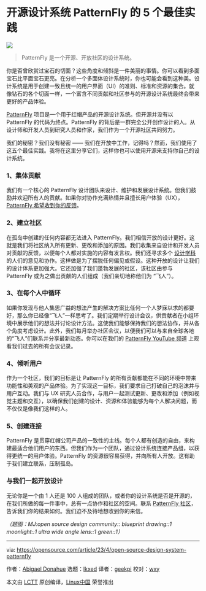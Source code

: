 [#]: subject: "5 best practices for PatternFly, an open source design system"
[#]: via: "https://opensource.com/article/23/4/open-source-design-system-patternfly"
[#]: author: "Abigael Donahue https://opensource.com/users/abigaeljamie"
[#]: collector: "lkxed"
[#]: translator: "geekpi"
[#]: reviewer: "wxy"
[#]: publisher: "wxy"
[#]: url: "https://linux.cn/article-15738-1.html"

开源设计系统 PatternFly 的 5 个最佳实践
======

![][0]

> PatternFly 是一个开源、开放社区的设计系统。

你是否曾欣赏过宝石的切面？这些角度和倾斜是一件美丽的事情。你可以看到多面宝石比平面宝石更亮。在分析一个多面体设计系统时，你也可能会看到这种美。设计系统是用于创建一致且统一的用户界面（UI）的准则、标准和资源的集合。就像钻石的各个切面一样，一个富含不同贡献和社区参与的开源设计系统最终会带来更好的产品体验。

[PatternFly][1] 项目是一个用于红帽产品的开源设计系统。但开源并没有以 PatternFly 的代码为终点。PatternFly 的背后是一群完全公开创作设计的人。从设计师和开发人员到研究人员和作家，我们作为一个开源社区共同努力。

我们的秘密？我们没有秘密 —— 我们在开放中工作，记得吗？然而，我们使用了这五个最佳实践。我将在这里分享它们，这样你也可以使用开源来支持你自己的设计系统。

### 1、集体贡献

我们有一个核心的 PatternFly 设计团队来设计、维护和发展设计系统。但我们鼓励并欢迎所有人的贡献。如果你对协作充满热情并且擅长用户体验（UX），[PatternFly 希望收到你的反馈][2]。

### 2、建立社区

在孤岛中创建的任何内容都无法进入 PatternFly。我们相信开放的设计更好。这就是我们将社区纳入所有更新、更改和添加的原因。我们收集来自设计和开发人员对贡献的反馈，以便每个人都对实施的内容有发言权。我们还寻求多个 [设计学科][3] 的人们的意见和协作。这样做是为了摆脱任何偏见或假设。这种开放的设计让我们的设计体系更加强大。它还加强了我们蓬勃发展的社区，该社区由参与 PatternFly 或为之做出贡献的人们组成（我们亲切地称他们为 “飞人”）。

### 3、在每个人中循环

如果你发现与他人集思广益的想法产生的解决方案比任何一个人梦寐以求的都要好，那么你已经像“飞人”一样思考了。我们定期举行设计会议，供贡献者在小组环境中展示他们的想法并讨论设计方法。这使我们能够保持我们的想法协作，并从各个角度考虑设计。此外，我们每月举办社区会议，以便我们可以与来自全球各地的“飞人”们联系并分享最新动态。你可以在我们的  [PatternFly YouTube 频道][4] 上观看我们过去的所有会议记录。

### 4、倾听用户

作为一个社区，我们的目标是让 PatternFly 的所有贡献都能在不同的环境中带来功能性和美观的产品体验。为了实现这一目标，我们要求自己打破自己的泡沫并与用户互动。我们与 UX 研究人员合作，与用户一起测试更新、更改和添加（例如视觉主题和交互），以确保我们创建的设计、资源和体验能够为每个人解决问题，而不仅仅是像我们这样的人。

### 5、创建连接

PatternFly 是贯穿红帽公司产品的一致性的主线。每个人都有创造的自由，来构建最适合他们用户的东西。但我们作为一个团队，通过设计系统连接产品组，以获得更统一的用户体验。PatternFly 的资源很容易获得，并向所有人开放。这有助于我们建立联系，压制孤岛。

### 与我们一起开放设计

无论你是一个由 1 人还是 100 人组成的团队，或者你的设计系统是否是开源的，在我们所做的每一件事中，总有一点协作和社区的空间。联系 [PatternFly 社区][5]，告诉我们你的结果如何。我们迫不及待地想收到你的来信。

*（题图：MJ:open source design community:: blueprint drawing::1 moonlight::1 ultra wide angle lens::1 green::1）*

--------------------------------------------------------------------------------

via: https://opensource.com/article/23/4/open-source-design-system-patternfly

作者：[Abigael Donahue][a]
选题：[lkxed][b]
译者：[geekpi](https://github.com/geekpi)
校对：[wxy](https://github.com/wxy)

本文由 [LCTT](https://github.com/LCTT/TranslateProject) 原创编译，[Linux中国](https://linux.cn/) 荣誉推出

[a]: https://opensource.com/users/abigaeljamie
[b]: https://github.com/lkxed/
[1]: https://www.patternfly.org/v4/
[2]: https://www.patternfly.org/v4/contribute/about
[3]: https://design.redhat.com/?intcmp=7013a000002qLH8AAM
[4]: https://www.youtube.com/channel/UCqLT0IEvYmb8z__9IFLSVyQ
[5]: https://www.patternfly.org/v4/community
[0]: https://img.linux.net.cn/data/attachment/album/202304/20/111940b4200cp8oouxpkbp.jpg